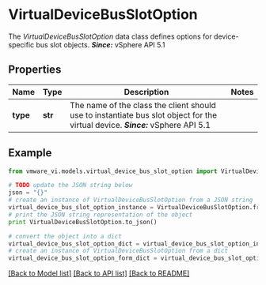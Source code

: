 # VirtualDeviceBusSlotOption

The *VirtualDeviceBusSlotOption* data class defines options for device-specific bus slot objects.  ***Since:*** vSphere API 5.1 

## Properties
Name | Type | Description | Notes
------------ | ------------- | ------------- | -------------
**type** | **str** | The name of the class the client should use to instantiate bus slot object for the virtual device.  ***Since:*** vSphere API 5.1  | 

## Example

```python
from vmware_vi.models.virtual_device_bus_slot_option import VirtualDeviceBusSlotOption

# TODO update the JSON string below
json = "{}"
# create an instance of VirtualDeviceBusSlotOption from a JSON string
virtual_device_bus_slot_option_instance = VirtualDeviceBusSlotOption.from_json(json)
# print the JSON string representation of the object
print VirtualDeviceBusSlotOption.to_json()

# convert the object into a dict
virtual_device_bus_slot_option_dict = virtual_device_bus_slot_option_instance.to_dict()
# create an instance of VirtualDeviceBusSlotOption from a dict
virtual_device_bus_slot_option_form_dict = virtual_device_bus_slot_option.from_dict(virtual_device_bus_slot_option_dict)
```
[[Back to Model list]](../README.md#documentation-for-models) [[Back to API list]](../README.md#documentation-for-api-endpoints) [[Back to README]](../README.md)


